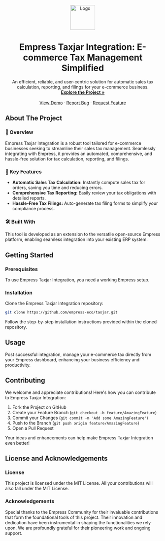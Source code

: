 <div align="center">
  <img src="https://grow.empress.eco/uploads/default/original/2X/1/1f1e1044d3864269d2a613577edb9763890422ab.png" alt="Logo" width="80" height="80">
  <h1 align="center">Empress Taxjar Integration: E-commerce Tax Management Simplified</h1>
  <p align="center">
    An efficient, reliable, and user-centric solution for automatic sales tax calculation, reporting, and filings for your e-commerce business.
    <br />
    <a href="https://empress.eco/"><strong>Explore the Project »</strong></a>
    <br />
    <br />
    <a href="https://grow.empress.eco/">View Demo</a>
    ·
    <a href="https://github.com/empress-eco/taxjar/issues">Report Bug</a>
    ·
    <a href="https://github.com/empress-eco/taxjar/issues">Request Feature</a>
  </p>
</div>

## About The Project

### 📖 Overview
Empress Taxjar Integration is a robust tool tailored for e-commerce businesses seeking to streamline their sales tax management. Seamlessly integrating with Empress, it provides an automated, comprehensive, and hassle-free solution for tax calculation, reporting, and filings.

### 🌟 Key Features
- **Automatic Sales Tax Calculation:** Instantly compute sales tax for orders, saving you time and reducing errors.
- **Comprehensive Tax Reporting:** Easily review your tax obligations with detailed reports.
- **Hassle-Free Tax Filings:** Auto-generate tax filing forms to simplify your compliance process.

### 🛠 Built With
This tool is developed as an extension to the versatile open-source Empress platform, enabling seamless integration into your existing ERP system.

## Getting Started

### Prerequisites
To use Empress Taxjar Integration, you need a working Empress setup.

### Installation
Clone the Empress Taxjar Integration repository:
```sh
git clone https://github.com/empress-eco/taxjar.git
```
Follow the step-by-step installation instructions provided within the cloned repository.

## Usage
Post successful integration, manage your e-commerce tax directly from your Empress dashboard, enhancing your business efficiency and productivity.

## Contributing
We welcome and appreciate contributions! Here's how you can contribute to Empress Taxjar Integration:

1. Fork the Project on GitHub
2. Create your Feature Branch (`git checkout -b feature/AmazingFeature`)
3. Commit your Changes (`git commit -m 'Add some AmazingFeature'`)
4. Push to the Branch (`git push origin feature/AmazingFeature`)
5. Open a Pull Request

Your ideas and enhancements can help make Empress Taxjar Integration even better!

## License and Acknowledgements

### License
This project is licensed under the MIT License. All your contributions will also fall under the MIT License.

### Acknowledgements
Special thanks to the Empress Community for their invaluable contributions that form the foundational tools of this project. Their innovation and dedication have been instrumental in shaping the functionalities we rely upon. We are profoundly grateful for their pioneering work and ongoing support.

<!-- MARKDOWN LINKS & IMAGES -->
```
